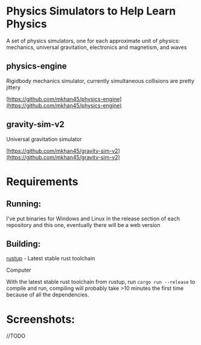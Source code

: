 # Physics Simulators to Help Learn Physics
A set of physics simulators, one for each approximate unit of physics: mechanics, universal gravitation, electronics and magnetism, and waves

## physics-engine
Rigidbody mechanics simulator, currently simultaneous collisions are pretty jittery

[https://github.com/mkhan45/physics-engine](https://github.com/mkhan45/physics-engine)

## gravity-sim-v2
Universal gravitation simulator

[https://github.com/mkhan45/gravity-sim-v2](https://github.com/mkhan45/gravity-sim-v2)


# Requirements

## Running:
I've put binaries for Windows and Linux in the release section of each repository and this one, eventually there will be a web version

## Building:

[rustup](https://github.com/rust-lang/rustup) - Latest stable rust toolchain

Computer

With the latest stable rust toolchain from rustup, run `cargo run --release` to compile and run, compiling will probably take >10 minutes the first time because of all the dependencies.

# Screenshots:
//TODO

